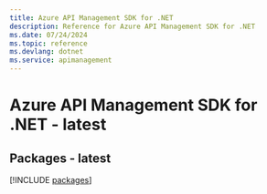 ```yaml
---
title: Azure API Management SDK for .NET
description: Reference for Azure API Management SDK for .NET
ms.date: 07/24/2024
ms.topic: reference
ms.devlang: dotnet
ms.service: apimanagement
---
```

# Azure API Management SDK for .NET - latest
## Packages - latest
[!INCLUDE [packages](api-management-index.md)]